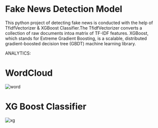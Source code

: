  # Fake News Detection Model
This python project of detecting fake news is conducted with the help of TfidfVectorizer & XGBoost Classifier.The TfidfVectorizer converts a collection of raw documents intoa matrix of TF-IDF features. XGBoost, which stands for Extreme Gradient Boosting, is a scalable, distributed gradient-boosted decision tree (GBDT)
machine learning library.
 
 ANALYTICS:

# WordCloud
![word](https://github.com/Gayatri-Shahane/Fake_News_Detection/assets/88731432/68edebcc-77d5-43da-90a6-feecd4ec2969)

# XG Boost Classifier
![xg](https://github.com/Gayatri-Shahane/Fake_News_Detection/assets/88731432/5582c41b-2788-4a63-b86e-91dd21b0041e)
